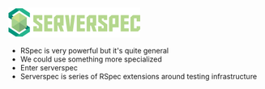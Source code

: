 ![serverspec](/images/serverspec.png)

<aside class="notes">

  * RSpec is very powerful but it's quite general
  * We could use something more specialized
  * Enter serverspec
  * Serverspec is series of RSpec extensions around testing infrastructure

</aside>

